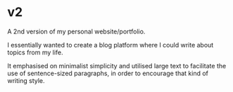 # v2

A 2nd version of my personal website/portfolio.

I essentially wanted to create a blog platform where I could write about topics from my life. 

It emphasised on minimalist simplicity and utilised large text to facilitate the use of sentence-sized paragraphs, in order to encourage that kind of writing style.
